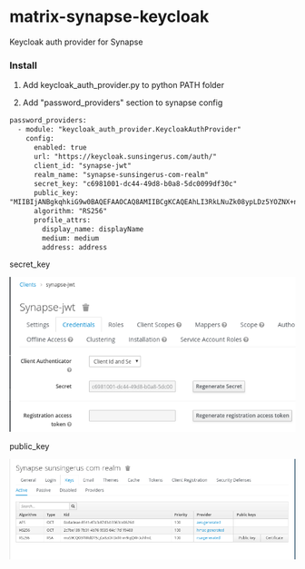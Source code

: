 # matrix-synapse-keycloak
Keycloak auth provider for Synapse

### Install

1. Add keycloak_auth_provider.py to python PATH folder

2. Add "password_providers" section to synapse config
```
password_providers:
  - module: "keycloak_auth_provider.KeycloakAuthProvider"
    config:
      enabled: true
      url: "https://keycloak.sunsingerus.com/auth/"
      client_id: "synapse-jwt"
      realm_name: "synapse-sunsingerus-com-realm"
      secret_key: "c6981001-dc44-49d8-b0a8-5dc0099df30c"
      public_key: "MIIBIjANBgkqhkiG9w0BAQEFAAOCAQ8AMIIBCgKCAQEAhLI3RkLNuZk08ypLDz5YOZNX+nBdOWxWpDsFG/7zN1vX0mPHeuiu2oe8RY2SO6GtUlpRxu++Y5/5EY2W+f3ETfvE3JFEFGgvjV8QlrWSPLfQMWa/45ZKUME20fCzJcMJmlymrm0yos+PNjlNi84IjwDcapGQs5/JRbhG5lW1uKcld2gu/9pR0y2lebkJfvZhPW9Jwit8tbjEzOH5VVl8j4GWA+yHTIyWYApjmubM2pY6a2NdrxlvL4kFKx5buhcedR057JJPuTTrIyQ8IVsvqJ+oBQ9p5pEbxf1j13gSV/PTLcYK8tkx8lrOqJ0EKIm3wNzwOZVIXtBfTLaKKbzmpQIDAQAB"
      algorithm: "RS256"
      profile_attrs:
        display_name: displayName
        medium: medium
        address: address
```

secret_key

![secret_key](docs/img/secret_key.png)

public_key

![public_key](docs/img/public_key.png)
